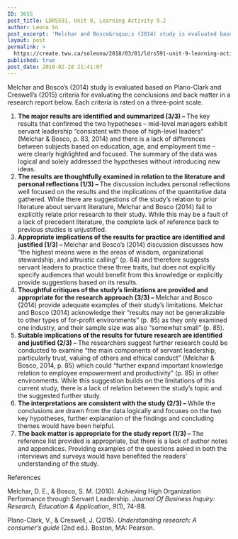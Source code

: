 ```yaml
---
ID: 3655
post_title: LDRS591, Unit 9, Learning Activity 9.2
author: Leona So
post_excerpt: 'Melchar and Bosco&rsquo;s (2014) study is evaluated based on Plano-Clark and Creswell&rsquo;s (2015) criteria for evaluating the conclusions and back matter in a research report below. Each criteria is rated on a three-point scale. The major results are identified and summarized (3/3) &ndash;&nbsp;The key results that confirmed the two hypotheses &ndash; mid-level managers exhibit servant &hellip; <p><a href="https://create.twu.ca/soleona/2018/03/01/ldrs591-unit-9-learning-activity-9-2/">Continue reading<span> "LDRS591, Unit 9, Learning Activity 9.2"</span></a></p>'
layout: post
permalink: >
  https://create.twu.ca/soleona/2018/03/01/ldrs591-unit-9-learning-activity-9-2/
published: true
post_date: 2018-02-28 21:41:07
---
```

<p>Melchar and Bosco&#8217;s (2014) study is evaluated based on Plano-Clark and Creswell&#8217;s (2015) criteria for evaluating the conclusions and back matter in a research report below. Each criteria is rated on a three-point scale.</p>
<ol>
<li><strong>The major results are identified and summarized (3/3) &#8211; </strong>The key results that confirmed the two hypotheses &#8211; mid-level managers exhibit servant leadership &#8220;consistent with those of high-level leaders&#8221; (Melchar &amp; Bosco, p. 83, 2014) and there is a lack of differences between subjects based on education, age, and employment time &#8211; were clearly highlighted and focused. The summary of the data was logical and solely addressed the hypotheses without introducing new ideas.</li>
<li><strong>The results are thoughtfully examined in relation to the literature and personal reflections (1/3) &#8211; </strong>The discussion includes personal reflections well focused on the results and the implications of the quantitative data gathered. While there are suggestions of the study&#8217;s relation to prior literature about servant literature, Melchar and Bosco (2014) fail to explicitly relate prior research to their study. While this may be a fault of a lack of precedent literature, the complete lack of reference back to previous studies is unjustified.</li>
<li><strong>Appropriate implications of the results for practice are identified and justified (1/3) &#8211; </strong>Melchar and Bosco&#8217;s (2014) discussion discusses how &#8220;the highest means were in the areas of wisdom, organizational stewardship, and altruistic calling&#8221; (p. 84) and therefore suggests servant leaders to practice these three traits, but does not explicitly specify audiences that would benefit from this knowledge or explicitly provide suggestions based on its results.</li>
<li><strong>Thoughtful critiques of the study&#8217;s limitations are provided and appropriate for the research approach (3/3) &#8211; </strong>Melchar and Bosco (2014) provide adequate examples of their study&#8217;s limitations. Melchar and Bosco (2014) acknowledge their &#8220;results may not be generalizable to other types of for-profit environments&#8221; (p. 85) as they only examined one industry, and their sample size was also &#8220;somewhat small&#8221; (p. 85).</li>
<li><strong>Suitable implications of the results for future research are identified and justified (2/3) &#8211; </strong>The researchers suggest further research could be conducted to examine &#8220;the main components of servant leadership, particularly trust, valuing of others and ethical conduct&#8221; (Melchar &amp; Bosco, 2014, p. 85) which could &#8220;further expand important knowledge relation to employee empowerment and productivity&#8221; (p. 85) in other environments. While this suggestion builds on the limitations of this current study, there is a lack of relation between the study&#8217;s topic and the suggested further study.</li>
<li><strong>The interpretations are consistent with the study (2/3) &#8211; </strong>While the conclusions are drawn from the data logically and focuses on the two key hypotheses, further explanation of the findings and concluding themes would have been helpful.</li>
<li><strong>The back matter is appropriate for the study report (1/3) &#8211; </strong>The reference list provided is appropriate, but there is a lack of author notes and appendices. Providing examples of the questions asked in both the interviews and surveys would have benefited the readers&#8217; understanding of the study.</li>
</ol>
<p>References</p>
<p>Melchar, D. E., &amp; Bosco, S. M. (2010). Achieving High Organization Performance through Servant Leadership. <i>Journal Of Business Inquiry: Research, Education &amp; Application</i>, <i>9</i>(1), 74-88.</p>
<p>Plano-Clark, V., &amp; Creswell, J. (2015). <em>Understanding research: A consumer’s guide</em> (2nd ed.). Boston, MA: Pearson.</p>